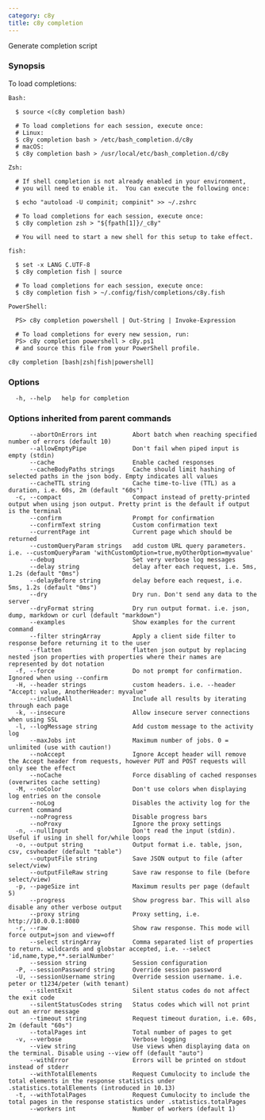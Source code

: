 ```yaml
---
category: c8y
title: c8y completion
---
```

Generate completion script

### Synopsis

To load completions:
	
	Bash:
	
	  $ source <(c8y completion bash)
	
	  # To load completions for each session, execute once:
	  # Linux:
	  $ c8y completion bash > /etc/bash_completion.d/c8y
	  # macOS:
	  $ c8y completion bash > /usr/local/etc/bash_completion.d/c8y
	
	Zsh:
	
	  # If shell completion is not already enabled in your environment,
	  # you will need to enable it.  You can execute the following once:
	
	  $ echo "autoload -U compinit; compinit" >> ~/.zshrc
	
	  # To load completions for each session, execute once:
	  $ c8y completion zsh > "${fpath[1]}/_c8y"
	
	  # You will need to start a new shell for this setup to take effect.
	
	fish:
	
	  $ set -x LANG C.UTF-8
	  $ c8y completion fish | source
	
	  # To load completions for each session, execute once:
	  $ c8y completion fish > ~/.config/fish/completions/c8y.fish
	
	PowerShell:
	
	  PS> c8y completion powershell | Out-String | Invoke-Expression
	
	  # To load completions for every new session, run:
	  PS> c8y completion powershell > c8y.ps1
	  # and source this file from your PowerShell profile.
	

```
c8y completion [bash|zsh|fish|powershell]
```

### Options

```
  -h, --help   help for completion
```

### Options inherited from parent commands

```
      --abortOnErrors int          Abort batch when reaching specified number of errors (default 10)
      --allowEmptyPipe             Don't fail when piped input is empty (stdin)
      --cache                      Enable cached responses
      --cacheBodyPaths strings     Cache should limit hashing of selected paths in the json body. Empty indicates all values
      --cacheTTL string            Cache time-to-live (TTL) as a duration, i.e. 60s, 2m (default "60s")
  -c, --compact                    Compact instead of pretty-printed output when using json output. Pretty print is the default if output is the terminal
      --confirm                    Prompt for confirmation
      --confirmText string         Custom confirmation text
      --currentPage int            Current page which should be returned
      --customQueryParam strings   add custom URL query parameters. i.e. --customQueryParam 'withCustomOption=true,myOtherOption=myvalue'
      --debug                      Set very verbose log messages
      --delay string               delay after each request, i.e. 5ms, 1.2s (default "0ms")
      --delayBefore string         delay before each request, i.e. 5ms, 1.2s (default "0ms")
      --dry                        Dry run. Don't send any data to the server
      --dryFormat string           Dry run output format. i.e. json, dump, markdown or curl (default "markdown")
      --examples                   Show examples for the current command
      --filter stringArray         Apply a client side filter to response before returning it to the user
      --flatten                    flatten json output by replacing nested json properties with properties where their names are represented by dot notation
  -f, --force                      Do not prompt for confirmation. Ignored when using --confirm
  -H, --header strings             custom headers. i.e. --header "Accept: value, AnotherHeader: myvalue"
      --includeAll                 Include all results by iterating through each page
  -k, --insecure                   Allow insecure server connections when using SSL
  -l, --logMessage string          Add custom message to the activity log
      --maxJobs int                Maximum number of jobs. 0 = unlimited (use with caution!)
      --noAccept                   Ignore Accept header will remove the Accept header from requests, however PUT and POST requests will only see the effect
      --noCache                    Force disabling of cached responses (overwrites cache setting)
  -M, --noColor                    Don't use colors when displaying log entries on the console
      --noLog                      Disables the activity log for the current command
      --noProgress                 Disable progress bars
      --noProxy                    Ignore the proxy settings
  -n, --nullInput                  Don't read the input (stdin). Useful if using in shell for/while loops
  -o, --output string              Output format i.e. table, json, csv, csvheader (default "table")
      --outputFile string          Save JSON output to file (after select/view)
      --outputFileRaw string       Save raw response to file (before select/view)
  -p, --pageSize int               Maximum results per page (default 5)
      --progress                   Show progress bar. This will also disable any other verbose output
      --proxy string               Proxy setting, i.e. http://10.0.0.1:8080
  -r, --raw                        Show raw response. This mode will force output=json and view=off
      --select stringArray         Comma separated list of properties to return. wildcards and globstar accepted, i.e. --select 'id,name,type,**.serialNumber'
      --session string             Session configuration
  -P, --sessionPassword string     Override session password
  -U, --sessionUsername string     Override session username. i.e. peter or t1234/peter (with tenant)
      --silentExit                 Silent status codes do not affect the exit code
      --silentStatusCodes string   Status codes which will not print out an error message
      --timeout string             Request timeout duration, i.e. 60s, 2m (default "60s")
      --totalPages int             Total number of pages to get
  -v, --verbose                    Verbose logging
      --view string                Use views when displaying data on the terminal. Disable using --view off (default "auto")
      --withError                  Errors will be printed on stdout instead of stderr
      --withTotalElements          Request Cumulocity to include the total elements in the response statistics under .statistics.totalElements (introduced in 10.13)
  -t, --withTotalPages             Request Cumulocity to include the total pages in the response statistics under .statistics.totalPages
      --workers int                Number of workers (default 1)
```

